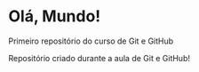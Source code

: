 # Olá, Mundo!
 Primeiro repositório do curso de Git e GitHub

 Repositório criado durante a aula de Git e GitHub!
